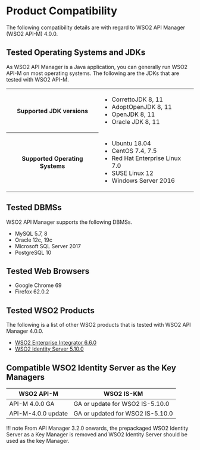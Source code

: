 # Product Compatibility
The following compatibility details are with regard to WSO2 API Manager (WSO2 API-M) 4.0.0.

## Tested Operating Systems and JDKs
As WSO2 API Manager is a Java application, you can generally run WSO2 API-M on most operating systems. The following are the JDKs that are tested with WSO2 API-M.

<table>
<tbody>
<tr>
<th>Supported JDK versions</th>
<td>
<ul>
<li>CorrettoJDK 8, 11</li>
<li>AdoptOpenJDK 8, 11</li>
<li>OpenJDK 8, 11</li>
<li>Oracle JDK 8, 11</li>
</ul>
</td>
</tr>
<tr>
<th>Supported Operating Systems</th>
<td>
<ul>
<li>Ubuntu 18.04</li>
<li>CentOS 7.4, 7.5</li>
<li>Red Hat Enterprise Linux 7.0</li>
<li>SUSE Linux 12</li>
<li>Windows Server 2016</li>
</ul>
</td>
</tr>
</tbody>
</table>

## Tested DBMSs
WSO2 API Manager supports the following DBMSs.

<html>
<ul>
<li>MySQL 5.7, 8</li>
<li>Oracle 12c, 19c</li>
<li>Microsoft SQL Server 2017</li>
<li>PostgreSQL 10</li>
</ul>
</html>

## Tested Web Browsers
-   Google Chrome 69
-   Firefox 62.0.2

## Tested WSO2 Products
The following is a list of other WSO2 products that is tested with WSO2 API Manager 4.0.0.

- [WSO2 Enterprise Integrator 6.6.0](https://wso2.com/enterprise-integrator/6.6.0#)
- [WSO2 Identity Server 5.10.0](https://wso2.com/identity-and-access-management/previous-releases/)

## Compatible WSO2 Identity Server as the Key Managers

<table>
<thead>
<tr class="header" >
<th>WSO2 API-M</th>
<th>WSO2 IS-KM</th>
</tr>
</thead>
<tbody>
<tr class="even">
<td>API-M 4.0.0 GA</td>
<td>GA or update for WSO2 IS-5.10.0</td>
</tr>
<tr class="even">
<td>API-M-4.0.0 update</td>
<td>GA or updated for WSO2 IS-5.10.0</td>
</tr>
</tbody>
</table>

!!! note 
    From API Manager 3.2.0 onwards, the prepackaged WSO2 Identity Server as a Key Manager is removed and WSO2 Identity Server should be used as the key Manager.
